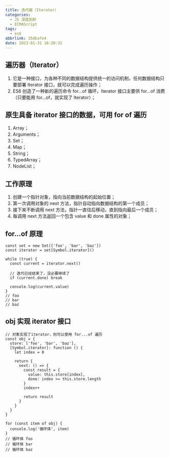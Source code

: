 ```yaml
---
title: 迭代器（Iterator）
categories:
  - JS 深度剖析
  - ECMAScript
tags:
  - es6
abbrlink: 35dbafe4
date: 2023-01-31 16:20:32
---
```


## 遍历器（Iterator）
1. 它是一种接口，为各种不同的数据结构提供统一的访问机制，任何数据结构只要部署 Iterator 接口，就可以完成遍历操作；
2. ES6 创造了一种新的遍历命令 for...of 循环，Iterator 接口主要供 for...of 消费（只要能用 for...of，就实现了 Iterator）；


## 原生具备 iterator 接口的数据，可用 for of 遍历
1. Array；
2. Arguments；
3. Set；
4. Map；
5. String；
6. TypedArray；
7. NodeList；


## 工作原理
1. 创建一个指针对象，指向当前数据结构的起始位置；
2. 第一次调用对象的 next 方法，指针自动指向数据结构的第一个成员；
3. 接下来不断调用 next 方法，指针一直往后移动，直到指向最后一个成员；
4. 每调用 next 方法返回一个包含 value 和 done 属性的对象；

## for...of 原理
```JS
const set = new Set(['foo', 'bar', 'baz'])
const iterator = set[Symbol.iterator]()

while (true) {
  const current = iterator.next()

  // 迭代已经结束了，没必要继续了
  if (current.done) break 

  console.log(current.value)
}
// foo
// bar
// baz
```

## obj 实现 iterator 接口
```JS
// 对象实现了iterator，则可以使用 for...of 遍历
const obj = {
  store: ['foo', 'bar', 'baz'],
  [Symbol.iterator]: function () {
    let index = 0

    return {
      next: () => {
        const result = {
          value: this.store[index],
          done: index >= this.store.length
        }
        index++

        return result
      }
    }
  }
}

for (const item of obj) {
  console.log('循环体', item)
}
// 循环体 foo
// 循环体 bar
// 循环体 baz
```